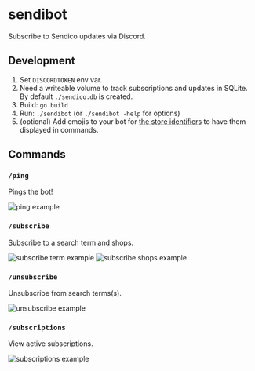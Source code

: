 # sendibot

Subscribe to Sendico updates via Discord.

## Development

1. Set `DISCORDTOKEN` env var.
2. Need a writeable volume to track subscriptions and updates in SQLite. By default `./sendico.db` is created.
3. Build: `go build`
4. Run: `./sendibot` (or `./sendibot -help` for options)
5. (optional) Add emojis to your bot for [the store identifiers](https://github.com/robherley/sendibot/blob/6f0a90cb7ee5409ed6730c81e3c6924e4d1c8e5b/pkg/sendico/shop.go#L34-L47) to have them displayed in commands.

## Commands

### `/ping`

Pings the bot!

![ping example](docs/img/ping.png)

### `/subscribe`

Subscribe to a search term and shops.

![subscribe term example](docs/img/subscribe.png)
![subscribe shops example](docs/img/subscribe-shops.png)

### `/unsubscribe`

Unsubscribe from search terms(s).

![unsubscribe example](docs/img/unsubscribe.png)

### `/subscriptions`

View active subscriptions.

![subscriptions example](docs/img/subscriptions.png)

